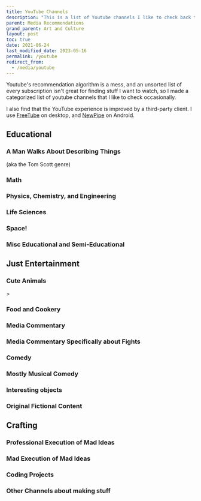 ```yaml
---
title: YouTube Channels
description: "This is a list of Youtube channels I like to check back to watch."
parent: Media Recommendations
grand_parent: Art and Culture
layout: post
toc: true
date: 2021-06-24
last_modified_date: 2023-05-16
permalink: /youtube
redirect_from:
  - /media/youtube
---
```


<!--
last_modified_date: 2022-11-27-->

Youtube's recommendation algorithm is a mess, and an unsorted list of every subscription isn't great for finding stuff I want to watch, so I made a categorized list of youtube channels that I like to check occasionally.

I also find that the YouTube experience is improved by a third-party client.
I use [FreeTube](https://freetubeapp.io/) on desktop,
and [NewPipe](https://newpipe.net/) on Android.







<style>
  .videoBlock {
    border: 1px solid var(--bordercolor);
    min-height: 65px;
    background-color: var(--boxcolor);
    display: flex;
  }
  .videoBlock:hover {
    background-color: var(--feedbackcolor);
  }
  .videoBlock a {
    text-decoration: none !important;
    flex: 1;
  }
  .videoBlock a:visited {
    color: var(--textcolor);
  }
  .videoBlock .mainlink {
    margin-bottom: 0rem;
    margin-top: 0.5rem;
    font-size: 110%;
    font-weight: bold;
    line-height: 1;
    display: -webkit-box;
    -webkit-line-clamp: 2;
    -webkit-box-orient: vertical;
    overflow: hidden;
  }
  .videoBlock img {
    float: left;
    margin-right: 1rem;
    height: 65px;
  }
  .videoBlock .metadata {
    color: var(--textcolor);
    display: -webkit-box;
    -webkit-line-clamp: 1;
    -webkit-box-orient: vertical;
    overflow: hidden;
  }
</style>

<script>
const proxyserver = 'https://corsproxy.io/?'
const youtubeRSSprefix = 'https://www.youtube.com/feeds/videos.xml?channel_id=' 
function channelIdToUrl(id){ return proxyserver + youtubeRSSprefix + id;};

function formatVideoBlock(author, title, videoId, date, channelId){
  date = new Date(date);
  date = date.toDateString();
  return `
    <a href="https://www.youtube.com/watch?v=${videoId}">
      <img src="https://i3.ytimg.com/vi/${videoId}/default.jpg"/>
      <div class="mainlink">${title}</div>
      <div class="metadata">${author} - ${date}</div>
    </a>
    `
}

const blankVideoBlock = `
    <a href="">
      <img src="https://i3.ytimg.com/vi/default.jpg"/>
      <div class="mainlink">PLACEHOLDER TITLE</div>
      <div class="metadata">CHANNEL - DATE</div>
    </a>
    `

function buildFeed(channelIdList, containerId) {
  const feedContainer = document.getElementById(containerId);

  // Create placeholder blocks
  channelIdList.forEach(id => {
      videoBlock = document.createElement('div');
      videoBlock.setAttribute('class', 'videoBlock');
      videoBlock.innerHTML = blankVideoBlock;
      feedContainer.appendChild(videoBlock);
    });
  
  promises = channelIdList.map(id => fetch(channelIdToUrl(id))
    .then(response => response.text())
    .then(text => new window.DOMParser().parseFromString(text, "application/xml"))
  );

  Promise.all(promises).then(data => {
    feedContainer.innerHTML = "";
    videoList = []; 
    //grab data for first video from each channel
    data.forEach(feed => {
      try{
      item = feed.querySelector('entry');
        title = item.querySelector('title').textContent;
        videoId = item.querySelector('videoId').textContent;
        date = item.querySelector('published').textContent;
        channelId = item.querySelector('channelId').textContent;
      author = feed.querySelector('title').textContent;
      console.log(author, videoId);
      videoList.push([author, title, videoId, date, channelId]);
      }
      catch (error){console.log(error)} // Just ignore the channels that weren't parsed right.
    });
    //sort list in reverse order by date
    videoList.sort(function(a,b){return b[3].localeCompare(a[3]);});
    //create a little entry for each video
    videoList.forEach(video => {
      videoBlock = document.createElement('div');
      videoBlock.setAttribute('class', 'videoBlock');
      videoBlock.innerHTML = formatVideoBlock(video[0],video[1],video[2], video[3], video[4]);
      feedContainer.appendChild(videoBlock);
    });
  }); 
}
</script>







## Educational 


<!--### The Tom Scott Genre-->
### A Man Walks About Describing Things

(aka the Tom Scott genre)

<div id="feed_walkingMen" class="youtubeFeed"></div>
<script>
channels_walkingMen = [
  'UCUMQFUkgaEE68_ujIdW2wAw', // Dime Store Adventures: Investigating local history and folklore!
  'UCBa659QWEk1AI4Tg--mrJ2A', // Tom Scott: Amazing Places
  'UCbCq5Y0WPGimG2jNXhoQxGw', // Atomic Frontier: Tom Scott's Doppelganger
  'UCbbQalJ4OaC0oQ0AqRaOJ9g', // Jay Foreman: Map Men and Unfinished London
  'UC2LVhJH_9cT2XKp0VAfsKOQ', // Tim Traveler: Uninteresting Places
  'UC4a9LfdavRlVMaSSWFdIciA', // Rob Words
];
buildFeed(channels_walkingMen, "feed_walkingMen");
</script>



### Math

<div id="feed_math" class="youtubeFeed"></div>
<script>
channels_math = [
  'UCYO_jab_esuFRV4b17AJtAw', // 3blue1brown: Beautiful theorems
  'UCoxcjq-8xIDTYp3uz647V5A', // Numberphile: Videos about numbers
  'UCSju5G2aFaWMqn-_0YBtq5A', // Stand Up Maths: More videos about numbers. Took me a while to realize it's not the same channel as Numberphile.
  'UCK8XIGR5kRidIw2fWqwyHRA', // Reducible
  'UC4zzTEL5tuIgGMvzjk1Ozbg', // Henry Segerman

];
buildFeed(channels_math, "feed_math");  
</script>


<!--
[Vihart](https://www.youtube.com/user/Vihart/videos?disable_polymer=1)
: Math Doodles

[George Hart](https://www.youtube.com/channel/UCTl0dASnxto6j2wlVs5Bs2Q/videos?disable_polymer=1)
: Origami
-->


### Physics, Chemistry, and Engineering


<!--
[Illinois EnergyProf](https://www.youtube.com/channel/UCKH_iLhhkTyt8Dk4dmeCQ9w/videos?disable_polymer=1)
: Clear lectures from Professor David Ruzic
-->

<div id="feed_engineering" class="youtubeFeed"></div>
<script>
channels_engineering = [
  'UCHnyfMqiRRG1u-2MsSQLbXA', // veritasium: Assorted videos about science and education.
  'UCMOqf8ab-42UUQIdVoKwjlQ', // Practical Engineering: Small-scale demonstrations of civil engineering challenges
  'UC6107grRI4m0o2-emgoDnAA', // Smarter Every Day: Dude makin' videos on all sorts of stuff that interests him.
  'UCEIwxahdLz7bap-VDs9h35A', // Steve Mould: Various Physics Visualizations
  'UC2bkHVIDjXS7sgrgjFtzOXQ', // Engineer Guy: Elegant videos about everyday engineering marvels
  'UC1yNl2E66ZzKApQdRuTQ4tw', // Sabine Hossenfelder
  'UCUHW94eEFW7hkUMVaZz4eDg', // Minute Physics
  'UC7DdEm33SyaTDtWYGO2CwdA', // Physics Girl
  'UCy0tKL1T7wFoYcxCe0xjN6Q', // Technology Connections
  'UCeXksuVW8H1x9v4gh7DWoyQ', // Physics for the birds
  'UCtESv1e7ntJaLJYKIO1FoYw', // Periodic Videos: Videos about all the elements
  'UC3j3w-oUtIAm_KI857ydvUA', // ThoiSoi2
];
buildFeed(channels_engineering, "feed_engineering");
</script>



### Life Sciences

<div id="feed_biology" class="youtubeFeed"></div>
<script>
channels_biology = [
  'UCDjdXwT-KrFPsqOSg4KL8Nw', // Leslie Bird Nerd
  'UCDSzwZqgtJEnUzacq3ddoOQ', // Ben G Thomas: Dino news
  'UCOuWeOkMrq84u5LY6apWQ8Q', // Trey the explainer: Paleontology speculation
  'UCzR-rom72PHN9Zg7RML9EbA', // PBS Eons: Old timey animals 
  'UCHsRtomD4twRf5WVHHk-cMw', // Tier Zoo: Talking about animals as if they were characters in a fighting game
  'UC9AUeAvdEVJfyS9rd9pvp8g', // Shed Science
  'UCVpankR4HtoAVtYnFDUieYA', // Ze Frank : True facts about animals 
  'UC-3SbfTPJsL8fJAPKiVqBLg', // Deep Look: Footage of small things
  'UC1KOOWHthbQVXH2kZue3_xA', // EV Nautilus: Deep Sea Livestreams
  'UC9Lp_AA5M2cMGrlvnnIns-g', // Bizarre Beasts
  'UCMy7mRjghOxB8h3nv60SU4w', // cm koseman
  'UC_aOteuWIY8ITg7DQQspG1g', // History of the Earth
  'UCH18915fTE6yZzKrqdea8RQ', // Clint's reptiles
  //'UCAJfDidJyukTekgSRZrjadw', // AronRa. Sadly, can't just subscribe to the taxonomy content
  'UCBbnbBWJtwsf0jLGUwX5Q3g', // journey to the microcosmos
  'UCO-8Osf4S3N0m7u1NivTfeg', // Phrenotopia
];
buildFeed(channels_biology, "feed_biology");
</script>




### Space!


<div id="feed_space" class="youtubeFeed"></div>
<script>
channels_space = [
  'UCDW13ycIiHcl4QVN-YwVy0w', // Astro Pro 
  'UC7_gcs09iThXybpVgjHZ_7g', // PBS Space time
  'UC-9b7aDP6ZN0coj9-xFnrtw', // Astrum: Videos about the sensational weirdness of space. The titles are clickbaity, but the content is very good. For example, the author takes care to clearly indicate which footage is cgi, photoenhanced, etc. <!--I did notice in one video they confused "amines" for "amino acids"-->
  'UCciQ8wFcVoIIMi-lfu8-cjQ', // Anton Petrov: Science discovery explainers, most space-related.
 'UCw95T_TgbGHhTml4xZ9yIqg', // The Vintage Space 
  //'', // 
];
buildFeed(channels_space, "feed_space");  
</script>



### Misc Educational and Semi-Educational


<div id="feed_miscedu" class="youtubeFeed"></div>
<script>
channels_miscedu = [
  //'', // 
  'UC2C_jShtL725hvbm1arSV9w', // CGP Grey: Mostly about flags and borders, but also about all sorts of stuff
  'UCyhOl6uRlxryALlT5yifldw', // JJ McCullough
  //'UCvG04Y09q0HExnIjdgaqcDQ', // Because Science (Doesn't really belong in this category)
  'UCFbtcTaMFnOAP0pFO1L8hVw', // Kyle Hill (Doesn't really belong in this category)
  'UC1VLQPn9cYSqx8plbk9RxxQ', // Action Lab: The titles are always clickbait, but the videos are still interesting.
  'UCKwQjav6uPCFPIDL6SXjNqQ', // Doctors Bjorkmann
  'UCV7OupzIpYe9oIn_QSlyfJw', // econimate
  'UCWul-fy84WOBE_YMcw7uJ9w', // Kieran Borovac
  //'UCeiYXex_fwgYDonaTcSIk6w', // Minute Earth - very mixed quality
  'UCtscFf8VayggrDYjOwDke_Q', // acollierastro
  'UCshObcm-nLhbu8MY50EZ5Ng', // Benn Jordan
  'UCCWeRTgd79JL0ilH0ZywSJA', // Alpha Phoenix
  'UCNq1BjOvgnPx596ddBE3wZQ', // sirrandalot
];
buildFeed(channels_miscedu, "feed_miscedu");  
</script>

















## Just Entertainment


### Cute Animals



<div id="feed_animals" class="youtubeFeed"></div>
<script>
channels_animals = [
  'UCNo_xQ7NvTr31naPAcjQWjg', // OctoLab: Chill vids of little octodudes
  'UCDYyCQAk60CqabvkL5gU3Mw', // Kotumet: Otters Pets
  'UCrJH2Wy7PmCiitXKJ21yh4w', // Ninja Frog
  'UCsFgbVuhRrPV5FqyN7kOD8g', // Bald Eagel Cam
  'UCPPjuJTt9jiOZNHScvEmvRg', // Seducktive
  'UCWIxPuO_0emPbma8UlOc3JQ', // Cruiser (lots of bear videos)
  'UCpjhDz9Sqn-6h1ZwtvUiA2g', // Cheryl B (ditto)
  'UCWUH_hdDfzi98i3clGbh_Ww', // Mr Frog
  'UCKwcMBhbzQXgSM1T3TvHmiA', // Homura Ham
  'UCnUdaxbBMPQ9o9KVz7Oa6eQ', // Apollo the Parrot
  'UCv3mh2P-q3UCtR9-2q8B-ZA', // Urban Rescue Ranch *
  //'', // 
];
buildFeed(channels_animals, "feed_animals");
</script>>








### Food and Cookery

<!--
[Bon Appétit](https://www.youtube.com/user/BonAppetitDotCom/videos?view=0&sort=p&flow=grid)
: This is the one where they make gourmet skittles *
-->


<div id="feed_food" class="youtubeFeed"></div>
<script>
channels_food = [
  'UC9_p50tH3WmMslWRWKnM7dQ', // Adam Ragusea
  'UCsaGKqPZnGp_7N80hcHySGQ', // Tasting history: Historically accurate recipes, along with discussion of adjacent history.
  'UCJHA_jMfCvEnv-3kRjTCQXw', // Babish: Mostly makes meme food
  'UCRIZtPl9nb9RiXc9btSTQNw', // Food Wishes: Straightforward recipe videos
  'UCJLKwTg0IaSMoq6hLHT3CAA', // Ordinary Sausage
  'UCxr2d4As312LulcajAkKJYw', // Townsends
];
buildFeed(channels_food, "feed_food");  
</script>




<!--
[Artifexian](https://www.youtube.com/user/Artifexian/videos)
: Strange exoplanets and advice about imagining them
-->






### Media Commentary

<!--
[PBS Digital Studios](https://www.youtube.com/user/pbsdigitalstudios/videos?disable_polymer=1)
: See also Lindsay Ellis' [personal channel](https://www.youtube.com/user/chezapoctube/videos?disable_polymer=1) *
-->


<div id="feed_film" class="youtubeFeed"></div>
<script>
channels_film = [
  'UCrTNhL_yO3tPTdQ5XgmmWjA', // red letter media: Wisconsin's finest cultural output
  'UCEOXxzW2vU0P-0THehuIIeg', // Captain D: Like a 90s childrens science show, but about digital effects
  'UCSc16oMxxlcJSb9SXkjwMjA', // YMS : His "Top Ten Films of 2015" list has 39 entries and was published in 2018.
  'UC7-E5xhZBZdW-8d7V80mzfg', // Jenny Nicholson: Why does she have so many porgs?
  'UCSUf5_EPEfl4zlBKZHkZdmw', // Danny Gonzales * 
  'UCTSRIY3GLFYIpkR2QwyeklA', // Drew Gooden *
  'UCZXAVdAplsu1tFZ9OqQhJFg', // Virtual Frog *
  'UCGeIjGngCkErevSNHdZYD5Q', // Expleen
  'UCE1jXbVAGJQEORz9nZqb5bQ', // Ahoy
  'UCNMyoMaXJZITZaRKCz7G23Q', // Peter Knetter
  'UCweDKPSF65wRw5VHFUJYiow', // Curious Archive
];
buildFeed(channels_film, "feed_film");  
</script>


### Media Commentary Specifically about Fights

<div id="feed_fights" class="youtubeFeed"></div>
<script>
channels_fights = [
  'UCRrvZqCL1YsqRA8IpXrhYQQ', // Jill Bearup
  'UC9pgQfOXRsp4UKrI8q0zjXQ', // Lindsay Beige
  'UCkmMACUKpQeIxN9D9ARli1Q', // Shadiversity
  
];
buildFeed(channels_fights, "feed_fights");  
</script>




### Comedy

<div id="feed_sketch" class="youtubeFeed"></div>
<script>
channels_sketch = [
  'UC_mneEC0wc29EGGmIsN_xLA', // Aunty Donna: Austrailian Sketch Comedy
  'UC9gFih9rw0zNCK3ZtoKQQyA', // Jenna Marbles: I love her horrible dogs.
  'UC3izYCSBcfi2LfdIr-qg0gQ', // Dragon's Tomb: Completely accurate board game tutorials.
  'UCWk68Uw6V990fjnTbcOHeoA', // Alex Ernst: Something something apple cider vinegar
  'UCto7D1L-MiRoOziCXK9uT5Q', // Game it Out: "As always, we're going to try to play this game as wrong as possible."
  'UCcMXHcc7fikiJ-PhrGUeQoQ', // Gatis Kandis
  'UClyGlKOhDUooPJFy4v_mqPg', // DougDoug
 ];
buildFeed(channels_sketch, "feed_sketch");  
</script>




### Mostly Musical Comedy

<div id="feed_music" class="youtubeFeed"></div>
<script>
channels_music = [
  'UCq6aw03lNILzV96UvEAASfQ', // Bill Wurtz: Music? 
  'UC6yeqgmyqhDyMPzE4wwxQig', // Ryan's Shorts (Bass Pro Shop)
  'UCakAg8hC_RFJm4RI3DlD7SA', // BDG Brian David Gilbert
  'UCSE6yilNScIz1SLTNQvrXMw', // Vinheteiro
  'UCEgm-3RvRn4nCR-fGGVsfdQ', // Mattias Krantz
  'UCoNRSwYHJdy-yV1b82ZdHfQ', // Seth Everman
 ];
buildFeed(channels_music, "feed_music");  
</script>





### Interesting objects


<div id="feed_tat" class="youtubeFeed"></div>
<script>
channel_tat = [
  'UCtwKon9qMt5YLVgQt1tvJKg', // Objectivity: old artifacts
  'UCxt9Pvye-9x_AIcb1UtmF1Q', // Ashens: reviews of dollar store crud
  'UCnmgSO_4g6QcRzy0yFeglyA', // Grand Illusion: Tim's Toy Collection
  'UCmEmX_jw_pRp5UbAdzkZq-g', // Posy
  'UCfZwJg0C0P-xX7BicmwVKqw', // Lazy Posy
  'UCeEf90AEmmxaQs5BUkHqR3Q', // mitxela
  'UC7hlBf8aKs1OFNWEdWsveFA', // object history
  'UCBJycsmduvYEL83R_U4JriQ', // MKBHD Marques Brownlee
  'UC7Jwj9fkrf1adN4fMmTkpug', // Dankpods
];
buildFeed(channel_tat, "feed_tat");  
</script>



### Original Fictional Content


<div id="feed_fiction" class="youtubeFeed"></div>
<script>
feed_fiction = [
  'UCncTjqw75krp9j_wRRh5Gvw', // Worldbuilding Notes: Imaginary places
  'UCxXu9tCU63mF1ntk89XPkzA', // Worthikids
  'UCMkbjxvwur30YrFWw8kpSaw', // Homestar Runner
  'UCZdrTo_md37z3iogKYrVgCw', // Monstergarden
];
buildFeed(feed_fiction, "feed_fiction");  
</script>





<!--
[MKBHD](https://www.youtube.com/user/marquesbrownlee/videos?disable_polymer=1)
: Gizmos

[Questing Beast](https://www.youtube.com/channel/UCvYwePdbWSEwUa-Pk02u3Zw/videos?disable_polymer=1)
: Tabletop RPG Books
-->




<!---
### Reviews of Board Games in particular

[Shut Up & Sit Down](https://www.youtube.com/channel/UCyRhIGDUKdIOw07Pd8pHxCw/videos?disable_polymer=1)
: Skit-based board game reviews

[Actuallol](https://www.youtube.com/user/actualol/videos?disable_polymer=1)
: More silly boardgame reviews

[Tolarian Community College](https://www.youtube.com/user/tolariancommunity/videos?disable_polymer=1)
: Card sleeves and whatnot

[marcowargamer](https://www.youtube.com/user/marcowargamer/videos?disable_polymer=1)
: slightly more thoughtful boardgame reviews

[Inside The Box](https://www.youtube.com/user/psychoticeps/videos?disable_polymer=1)
: Really long skit-based reviews

  'UCtT0CIZIXLMlPdQVwmI6RjA', // Shelfside

-->




<!---
### Animated stuff

[Suncreature Studios](https://www.youtube.com/user/SunCreatureStudio/videos?disable_polymer=1)
: Animated adventure shorts.

[Sam O'Nella](https://www.youtube.com/channel/UC1DTYW241WD64ah5BFWn4JA/videos?disable_polymer=1)
: Honestly, it's more of a slideshow of crudely drawn stick figures.

[Explosm](https://www.youtube.com/user/ExplosmEntertainment/videos?disable_polymer=1)
: Depressing Stick Figure cartoons
-->





## Crafting





<!--

### Janky Engineering

[Simone Giertz](https://www.youtube.com/channel/UC3KEoMzNz8eYnwBC34RaKCQ/videos?disable_polymer=1)
: Queen of Shitty Robots *






### Making  Stuff

[Slingshot Channel](https://www.youtube.com/user/JoergSprave/videos)
: Strange Handmade Elastic-powered projectiles


[I Like To Make Stuff](https://www.youtube.com/user/iliketomakestuffcom/videos?disable_polymer=1)
: Woodworking
-->






### Professional Execution of Mad Ideas

<div id="feed_craft_competent_mad" class="youtubeFeed"></div>
<script>
channels_craft_competent_mad = [
  'UCj1VqrHhDte54oLgPG4xpuQ', // Stuff Made Here
  'UCFhXFikryT4aFcLkLw2LBLA', // Nile Red
  'UCV5vCi3jPJdURZwAOO_FNfQ', // Thought Emporium
  'UC3azLjQuz9s5qk76KEXaTvA', // suckerpinch
  'UCgO8vdeWcywARd99Od-H_8A', // Tom Wildenhain: Using MS Office to commit crimes against nature
  'UCg3qsVzHeUt5_cPpcRtoaJQ', // 圧倒的不審者の極み kiwami japan
];
buildFeed(channels_craft_competent_mad, "feed_craft_competent_mad");
</script>





### Mad Execution of Mad Ideas

<div id="feed_craft_mad_mad" class="youtubeFeed"></div>
<script>
channels_craft_mad_mad = [
  'UCtHaxi4GTYDpJgMSGy7AeSw', // Michael Reeves: William Osman's angrier housemate 
  'UCfMJ2MchTSW2kWaT0kK94Yw', // William Osman: Reckless disregard for laser safety
  'UCJYJgj7rzsn0vdR7fkgjuIA', // StopPyro: Nevermind. <i>This</i> is reckless disregard for laser safety 
  'UCbguawtJlHjxXzdAskubQVg', // William Osman 2
  'UCVS89U86PwqzNkK2qYNbk5A', // Failed Mythbuster Allen Pan
  'UCJLZe_NoiG0hT7QCX_9vmqw', // I did a Thing
  'UCJ0-OtVpF0wOKEqT2Z1HEtA', // Electroboom
  'UCFtOX-21N1earf-K58C7HjQ', // Glarses
  'UCvFApMFo_AafXbHRyEJefjA', // Extractions and Ire
  'UCVovvq34gd0ps5cVYNZrc7A', // Explosions and Fire
  'UCA0mlN90EHCizvo101nbr-g', // Nile Red Shorts
  'UC1D3yD4wlPMico0dss264XA', // Nile Blue
  'UC1_kuFbEBdHtf7_c2wIdNVg', // Pyrotechnical
];
buildFeed(channels_craft_mad_mad, "feed_craft_mad_mad");
</script>






<!--
### Mad Execution of Ordinary Ideas

<div id="feed_craft_mad_competent" class="youtubeFeed"></div>
<script>
channels_craft_mad_competent = [
];
buildFeed(channels_craft_mad_competent, "feed_craft_mad_competent");
</script>


### Chemistry and Metallurgy and whatnot


<div id="feed_chemistry" class="youtubeFeed"></div>
<script>
channels_chemistry = [
];
buildFeed(channels_chemistry, "feed_chemistry");  
</script>


-->



### Coding Projects


<div id="feed_code" class="youtubeFeed"></div>
<script>
channels_code = [
  'UCbmxZRQk-X0p-TOxd6PEYJA', // mrdodobird/IanHubert (lazy tutorials)
  'UCmtyQOKKmrMVaKuRXz02jbQ', // Sebastian Lague
  'UCuvSqzfO_LV_QzHdmEj84SQ', // Kaze Emanuar
  'UCiIHJurLcZu5wzUBtTNqtvw', // KazeClips
  'UCRb6Mw3fJ6OFzp-cB9X29aA', // Junferno
  'UCfCtbgiDxwFtlqrbEralvTw', // ZenoRogue
  'UCrv269YwJzuZL3dH5PCgxUw', // code parade
  'UCBciYThS5hOiuQ4aOxw4hHg', // Inkbox
  'UCaXh9z3or5QbM0HPGen2Quw', // TodePond
];
buildFeed(channels_code, "feed_code");
</script>



### Other Channels about making stuff


<div id="feed_crafting" class="youtubeFeed"></div>
<script>
channels_jankyEngineering = [
  'UCoQBtJ24OUqB4O285xp9ZrQ', // Good Inventions: Very practical. Great Job.
  'UCB4NFn-8oipHct0IfAQBQrQ', // Unnecessary Inventions *
  'UCoCEoPxruw9HW58O-l3ttDQ', // pocket83: Neat little doodads
  'UCXgpaZxObvROehgpRAmg0SQ', // Hedron Rockworks
  'UCu6mSoMNzHQiBIOCkHUa2Aw', // Cody's Lab: Also features weird gardening experiments
  'UCfIqCzQJXvYj9ssCoHq327g', // How to Make Everything: Was originally about making a sandwich completely from scratch. 
];
buildFeed(channels_jankyEngineering, "feed_crafting");
</script>







<!--Gloudas
Thrifter's Guide to Geekery
https://www.youtube.com/channel/UC9EPwKHQ9rFpquOGUILwQ2g/videos
no intitive??
https://www.youtube.com/channel/UCD6ERRdXrF2IZ0R888G8PQg/videos
https://www.youtube.com/channel/UCZFipeZtQM5CKUjx6grh54g/videos
Whistlin Diesel
Fact Fiend?
https://www.youtube.com/user/jblow888/videos
The Royal Instituion
animalogic
-->


